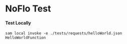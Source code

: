 # NoFlo Test



#### Test Locally

`sam local invoke -e ./tests/requests/helloWorld.json HelloWorldFunction`

